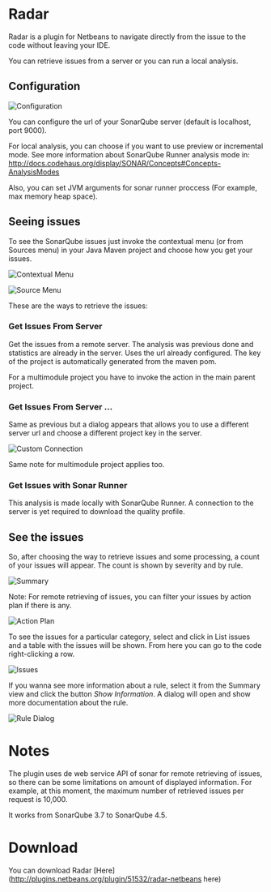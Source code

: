 # Radar

Radar is a plugin for Netbeans to navigate directly from the issue to the code without leaving your IDE.

You can retrieve issues from a server or you can run a local analysis.

## Configuration

![Configuration](http://wiki.radar-netbeans.googlecode.com/hg/images/radar-2.2/configuration.png)

You can configure the url of your SonarQube server (default is localhost, port 9000).

For local analysis, you can choose if you want to use preview or incremental mode. See more information about SonarQube Runner analysis mode in: http://docs.codehaus.org/display/SONAR/Concepts#Concepts-AnalysisModes

Also, you can set JVM arguments for sonar runner proccess (For example, max memory heap space).

## Seeing issues

To see the SonarQube issues just invoke the contextual menu (or from Sources menu) in your Java Maven project and choose how you get your issues. 

![Contextual Menu](http://wiki.radar-netbeans.googlecode.com/hg/images/radar-2.1/contextMenu.png)

![Source Menu](http://wiki.radar-netbeans.googlecode.com/hg/images/radar-2.1/sourcesMenu.png)

These are the ways to retrieve the issues:

### Get Issues From Server

Get the issues from a remote server. The analysis was previous done and statistics are already in the server. Uses the url already configured.
The key of the project is automatically generated from the maven pom.

For a multimodule project you have to invoke the action in the main parent project.

### Get Issues From Server ...

Same as previous but a dialog appears that allows you to use a different server url and choose a different project key in the server.

![Custom Connection](http://wiki.radar-netbeans.googlecode.com/hg/images/radar-2.1/custom.png)

Same note for multimodule project applies too.

### Get Issues with Sonar Runner

This analysis is made locally with SonarQube Runner. A connection to the server is yet required to download the quality profile.

## See the issues

So, after choosing the way to retrieve issues and some processing, a count of your issues will appear. The count is shown by severity and by rule.

![Summary](http://wiki.radar-netbeans.googlecode.com/hg/images/radar-2.1/summary.png)

Note: For remote retrieving of issues, you can filter your issues by action plan if there is any.

![Action Plan](http://wiki.radar-netbeans.googlecode.com/hg/images/radar-2.1/actionPlan.png)

To see the issues for a particular category, select and click in List issues and a table with the issues will be shown. From here you can go to the code 
right-clicking a row.

![Issues](http://wiki.radar-netbeans.googlecode.com/hg/images/radar-2.1/issues.png)

If you wanna see more information about a rule, select it from the Summary view and click the button *Show Information*. A dialog will open and show more documentation about the rule.

![Rule Dialog](http://wiki.radar-netbeans.googlecode.com/hg/images/radar-2.1/ruleDialog.png)

# Notes

The plugin uses de web service API of sonar for remote retrieving of issues, so there can be some limitations on amount of displayed information. For example, at this moment, the maximum number of retrieved issues per request is 10,000.

It works from SonarQube 3.7 to SonarQube 4.5.

# Download

You can download Radar [Here](http://plugins.netbeans.org/plugin/51532/radar-netbeans here)
